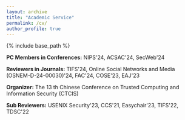 ```yaml
---
layout: archive
title: "Academic Service"
permalink: /cv/
author_profile: true
---
```



{% include base_path %}


**PC Members in Conferences:**
NIPS'24, ACSAC'24, SecWeb'24

**Reviewers in Journals:**
TIFS'24, Online Social Networks and Media (OSNEM-D-24-00030)'24, FAC'24, COSE'23, EAJ'23 

**Organizer:**
The 13 th Chinese Conference on Trusted Computing and Information Security (CTCIS)  

**Sub Reviewers:**
USENIX Security'23, CCS'21, Easychair'23, TIFS'22, TDSC'22









  



